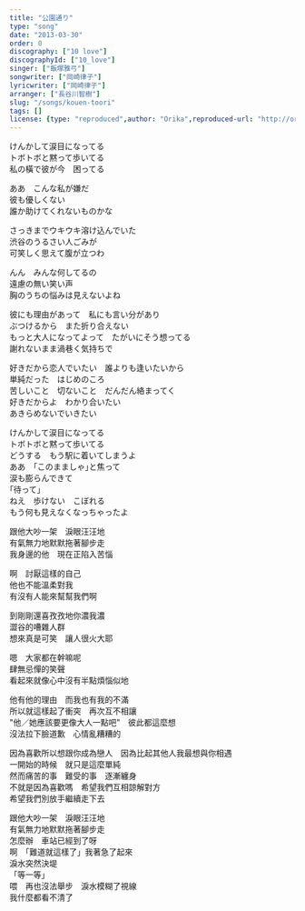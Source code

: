 ```yaml
---
title: "公園通り"
type: "song"
date: "2013-03-30"
order: 0
discography: ["10 love"]
discographyId: ["10_love"]
singer: ["飯塚雅弓"]
songwriter: ["岡崎律子"]
lyricwriter: ["岡崎律子"]
arranger: ["長谷川智樹"]
slug: "/songs/kouen-toori"
tags: []
license: {type: "reproduced",author: "Orika",reproduced-url: "http://orikamushi.myweb.hinet.net",reproduced-website: "織歌蟲"}
---
```


けんかして涙目になってる   
トボトボと黙って歩いてる   
私の橫で彼が今　困ってる   
  
ああ　こんな私が嫌だ   
彼も優しくない   
誰か助けてくれないものかな   
  
さっきまでウキウキ溶け込んでいた   
渋谷のうるさい人ごみが   
可笑しく思えて腹が立つわ   
  
んん　みんな何してるの   
遠慮の無い笑い声   
胸のうちの悩みは見えないよね   
  
彼にも理由があって　私にも言い分があり   
ぶつけるから　また折り合えない   
もっと大人になってよって　たがいにそう想ってる   
謝れないまま渦巷く気持ちで   
  
好きだから恋人でいたい　誰よりも逢いたいから   
単純だった　はじめのころ   
苦しいこと　切ないこと　だんだん絡まってく   
好きだからよ　わかり合いたい   
あきらめないでいきたい   
  
けんかして涙目になってる   
トボトボと黙って歩いてる   
どうする　もう駅に着いてしまうよ   
ああ　｢このまましゃ｣と焦って   
涙も膨らんできて   
｢待って｣   
ねえ　歩けない　こぼれる   
もう何も見えなくなっちゃったよ  
  
跟他大吵一架　淚眼汪汪地  
有氣無力地默默拖著腳步走  
我身邊的他　現在正陷入苦惱  
  
啊　討厭這樣的自己  
他也不能溫柔對我  
有沒有人能來幫幫我們啊  
  
到剛剛還喜孜孜地你濃我濃  
澀谷的嘈雜人群  
想來真是可笑　讓人很火大耶  
  
嗯　大家都在幹嘛呢  
肆無忌憚的笑聲  
看起來就像心中沒有半點煩惱似地  
  
他有他的理由　而我也有我的不滿  
所以就這樣起了衝突　再次互不相讓  
"他／她應該要更像大人一點吧"　彼此都這麼想  
沒法拉下臉道歉　心情亂糟糟的  
  
因為喜歡所以想跟你成為戀人　因為比起其他人我最想與你相遇  
一開始的時候　就只是這麼單純  
然而痛苦的事　難受的事　逐漸纏身  
不就是因為喜歡嗎　希望我們互相諒解對方  
希望我們別放手繼續走下去  
  
跟他大吵一架　淚眼汪汪地  
有氣無力地默默拖著腳步走  
怎麼辦　車站已經到了呀  
啊　「難道就這樣了」我著急了起來  
淚水突然決堤  
「等一等」   
喂　再也沒法舉步　淚水模糊了視線  
我什麼都看不清了
